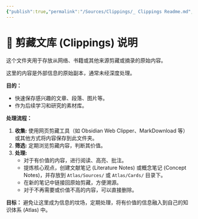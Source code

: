 ```yaml
---
{"publish":true,"permalink":"/Sources/Clippings/_ Clippings Readme.md","created":"2025-07-29T23:04:39.345+08:00","modified":"2025-08-15T21:59:59.776+08:00","tags":["workflow"],"cssclasses":""}
---
```



# 📰 剪藏文库 (Clippings) 说明

这个文件夹用于存放从网络、书籍或其他来源剪藏或摘录的原始内容。

这里的内容是外部信息的原始副本，通常未经深度处理。

**目的：**

*   快速保存感兴趣的文章、段落、图片等。
*   作为后续学习和研究的素材库。

**处理流程：**

1.  **收集:** 使用网页剪藏工具（如 Obsidian Web Clipper、MarkDownload 等）或其他方式将内容保存到此文件夹。
2.  **筛选:** 定期浏览剪藏内容，判断其价值。
3.  **处理:**
    *   对于有价值的内容，进行阅读、高亮、批注。
    *   提炼核心观点，创建文献笔记 (Literature Notes) 或概念笔记 (Concept Notes)，并存放到 `Atlas/Sources/` 或 `Atlas/Cards/` 目录下。
    *   在新的笔记中链接回原始剪藏，方便溯源。
    *   对于不再需要或价值不高的内容，可以直接删除。

**目标：** 避免让这里成为信息的坟场，定期处理，将有价值的信息融入到自己的知识体系 (Atlas) 中。